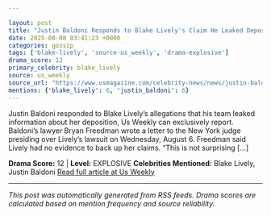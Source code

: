 ```yaml
---

layout: post
title: "Justin Baldoni Responds to Blake Lively's Claim He Leaked Deposition Details""
date: 2025-08-08 03:41:23 +0000
categories: gossip
tags: ['blake-lively', 'source-us_weekly', 'drama-explosive']
drama_score: 12
primary_celebrity: blake_lively
source: us_weekly
source_url: "https://www.usmagazine.com/celebrity-news/news/justin-baldoni-responds-to-blake-livelys-claim-he-leaked-deposition-details-excl/""
mentions: {'blake_lively': 6, 'justin_baldoni': 6}
---
```


Justin Baldoni responded to Blake Lively’s allegations that his team leaked information about her deposition, Us Weekly can exclusively report. Baldoni’s lawyer Bryan Freedman wrote a letter to the New York judge presiding over Lively’s lawsuit on Wednesday, August 6. Freedman said Lively had no evidence to back up her claims. “This is not surprising […]

**Drama Score:** 12 | **Level:** EXPLOSIVE **Celebrities Mentioned:** Blake Lively, Justin Baldoni [Read full article at Us Weekly](https://www.usmagazine.com/celebrity-news/news/justin-baldoni-responds-to-blake-livelys-claim-he-leaked-deposition-details-excl/)

---

*This post was automatically generated from RSS feeds. Drama scores are calculated based on mention frequency and source reliability.*